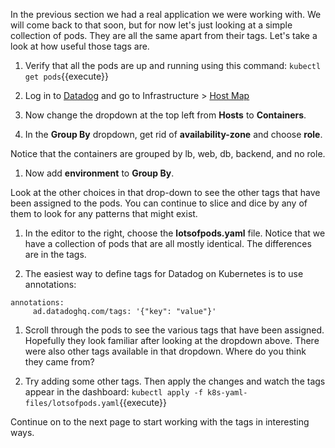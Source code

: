 In the previous section we had a real application we were working with. We will come back to that soon, but for now let's just looking at a simple collection of pods. They are all the same apart from their tags. Let's take a look at how useful those tags are.

1. Verify that all the pods are up and running using this command:
   `kubectl get pods`{{execute}}

2. Log in to <a href="https://app.datadoghq.com" target="_datadog">Datadog</a> and go to Infrastructure > <a href="https://app.datadoghq.com/infrastructure/map" target="_datadog">Host Map</a>

3. Now change the dropdown at the top left from **Hosts** to **Containers**.

4. In the **Group By** dropdown, get rid of **availability-zone** and choose **role**.
  
  Notice that the containers are grouped by lb, web, db, backend, and no role. 
1. Now add **environment** to **Group By**. 

  Look at the other choices in that drop-down to see the other tags that have been assigned to the pods. You can continue to slice and dice by any of them to look for any patterns that might exist. 

1. In the editor to the right, choose the **lotsofpods.yaml** file. Notice that we have a collection of pods that are all mostly identical. The differences are in the tags.

1. The easiest way to define tags for Datadog on Kubernetes is to use annotations:

  <pre><code>annotations:
     ad.datadoghq.com/tags: '{"key": "value"}'</code></pre>

1. Scroll through the pods to see the various tags that have been assigned. Hopefully they look familiar after looking at the dropdown above. There were also other tags available in that dropdown. Where do you think they came from?

1. Try adding some other tags. Then apply the changes and watch the tags appear in the dashboard:
   `kubectl apply -f k8s-yaml-files/lotsofpods.yaml`{{execute}}
   
Continue on to the next page to start working with the tags in interesting ways.